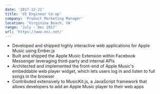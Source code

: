 ```yaml
---
date: '2017-12-21'
title: 'UI Engineer Co-op'
company: 'Product Marketing Manager'
location: 'Virginina Beach, VA'
range: 'July - Dec 2017'
url: 'https://www.esi.net/'
---
```


- Developed and shipped highly interactive web applications for Apple Music using Ember.js
- Built and shipped the Apple Music Extension within Facebook Messenger leveraging third-party and internal APIs
- Architected and implemented the front-end of Apple Music's embeddable web player widget, which lets users log in and listen to full songs in the browser
- Contributed extensively to MusicKit.js, a JavaScript framework that allows developers to add an Apple Music player to their web apps
